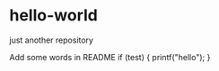 # hello-world
just another repository

Add some words in README
  if (test)
  {
    printf("hello");
  }
